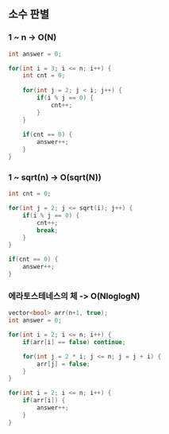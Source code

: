 ## 소수 판별
### 1 ~ n -> O(N)
```c++
int answer = 0;

for(int i = 3; i <= n; i++) {
    int cnt = 0;
    
    for(int j = 2; j < i; j++) {
        if(i % j == 0) {
            cnt++;
        }
    }
    
    if(cnt == 0) {
        answer++;
    }
}
```

### 1 ~ sqrt(n) -> O(sqrt(N))
```c++
int cnt = 0;

for(int j = 2; j <= sqrt(i); j++) {
    if(i % j == 0) {
        cnt++;
        break;
    }
}

if(cnt == 0) {
    answer++;
}
```

### 에라토스테네스의 체 -> O(NloglogN)
```c++
vector<bool> arr(n+1, true);
int answer = 0;

for(int i = 2; i <= n; i++) {
    if(arr[i] == false) continue;

    for(int j = 2 * i; j <= n; j = j + i) {
        arr[j] = false;
    }
}

for(int i = 2; i <= n; i++) {
    if(arr[i]) {
        answer++;
    }
}
```